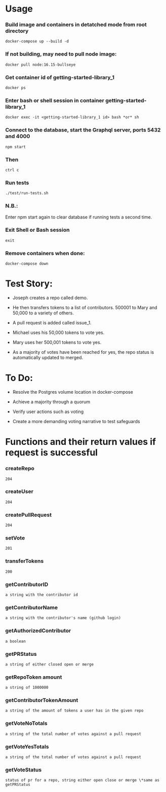 # Usage

### Build image and containers in detatched mode from root directory

```
docker-compose up --build -d
```

### If not building, may need to pull node image:

```
docker pull node:16.15-bullseye
```

### Get container id of getting-started-library_1

```
docker ps
```

### Enter bash or shell session in container getting-started-library_1

```
docker exec -it <getting-started-library_1 id> bash *or* sh
```

### Connect to the database, start the Graphql server, ports 5432 and 4000

```
npm start
```

### Then

```
ctrl c
```

### Run tests

```
./test/run-tests.sh
```

### N.B.:

Enter npm start again to clear database if running tests a second time.

### Exit Shell or Bash session

```
exit
```

### Remove containers when done:

```
docker-compose down
```

# Test Story:

- Joseph creates a repo called demo.

- He then transfers tokens to a list of contributors. 500001 to Mary and 50,000 to a variety of others.

- A pull request is added called issue_1.

- Michael uses his 50,000 tokens to vote yes.

- Mary uses her 500,001 tokens to vote yes.

- As a majority of votes have been reached for yes, the repo status is automatically updated to merged.

# To Do:

- Resolve the Postgres volume location in docker-compose

- Achieve a majority through a quorum

- Verify user actions such as voting

- Create a more demanding voting narrative to test safeguards

# Functions and their return values if request is successful

### createRepo

```
204
```

### createUser

```
204
```

### createPullRequest

```
204
```

### setVote

```
201
```

### transferTokens

```
200
```

### getContributorID

```
a string with the contributor id
```

### getContributorName

```
a string with the contributor's name (github login)
```

### getAuthorizedContributor

```
a boolean
```

### getPRStatus

```
a string of either closed open or merge
```

### getRepoToken amount

```
a string of 1000000
```

### getContributorTokenAmount

```
a string of the amount of tokens a user has in the given repo
```

### getVoteNoTotals

```
a string of the total number of votes against a pull request
```

### getVoteYesTotals

```
a string of the total number of votes against a pull request
```

### getVoteStatus

```
status of pr for a repo, string either open close or merge \*same as getPRStatus
```
